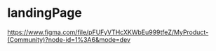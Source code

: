# landingPage

https://www.figma.com/file/pFUFyVTHcXKWbEu999tfeZ/MyProduct-(Community)?node-id=1%3A6&mode=dev
